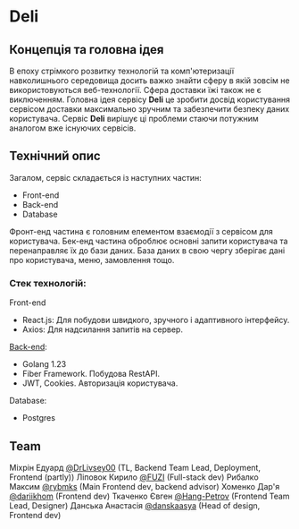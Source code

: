 # Deli

## Концепція та головна ідея

В епоху стрімкого розвитку технологій та комп'ютеризації навколишнього середовища досить важко знайти сферу в якій зовсім не використовуються веб-технології. Сфера доставки їжі також не є виключенням. Головна ідея сервісу **Deli** це зробити досвід користування сервісом доставки максимально зручним та забезпечити безпеку даних користувача. Сервіс **Deli** вирішує ці проблеми стаючи потужним аналогом вже існуючих сервісів.

## Технічний опис

Загалом, сервіс складається із наступних частин:
* Front-end
* Back-end
* Database

Фронт-енд частина є головним елементом взаємодії з сервісом для користувача. Бек-енд частина оброблює основні запити користувача та перенаправляє їх до бази даних. База даних в свою чергу зберігає дані про користувача, меню, замовлення тощо.

### Стек технологій:
Front-end

* React.js: Для побудови швидкого, зручного і адаптивного інтерфейсу.
* Axios: Для надсилання запитів на сервер.

[Back-end](Concepts.md):

* Golang 1.23
* Fiber Framework. Побудова RestAPI.
* JWT, Cookies. Авторизація користувача.

Database:

* Postgres

## Team
Міхрін Едуард [@DrLivsey00](https://github.com/DrLivsey00) (TL, Backend Team Lead, Deployment, Frontend (partly))
Ліповок Кирило [@FUZI](https://github.com/FUZIR) (Full-stack dev)
Рибалко Максим [@rybmks](https://github.com/rybmks) (Main Frontend dev, backend advisor)
Хоменко Дар'я [@dariikhom](https://github.com/dariikhom)  (Frontend dev)
Ткаченко Євген [@Hang-Petrov](https://github.com/Hang-Petrov) (Frontend Team Lead, Designer)
Данська Анастасія [@danskaasya](https://github.com/Hang-Petrov) (Head of design, Frontend dev)
